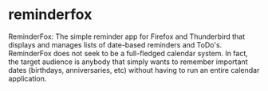 reminderfox
===========

ReminderFox: The simple reminder app for Firefox and Thunderbird that displays and manages lists of date-based reminders and ToDo's. ReminderFox does not seek to be a full-fledged calendar system. In fact, the target audience is anybody that simply wants to remember important dates (birthdays, anniversaries, etc) without having to run an entire calendar application.
